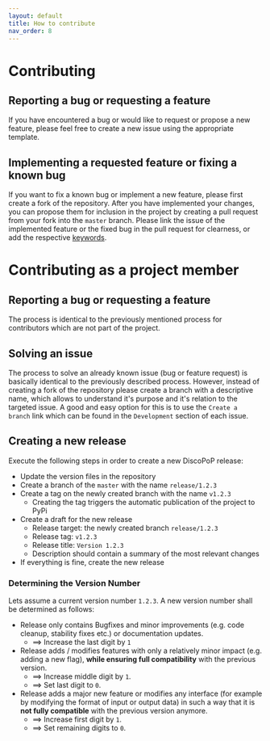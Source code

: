 ```yaml
---
layout: default
title: How to contribute
nav_order: 8
---
```


# Contributing
## Reporting a bug or requesting a feature
If you have encountered a bug or would like to request or propose a new feature, please feel free to create a new issue using the appropriate template.

## Implementing a requested feature or fixing a known bug
If you want to fix a known bug or implement a new feature, please first create a fork of the repository.
After you have implemented your changes, you can propose them for inclusion in the project by creating a pull request from your fork into the `master` branch.
Please link the issue of the implemented feature or the fixed bug in the pull request for clearness, or add the respective [keywords](https://docs.github.com/en/issues/tracking-your-work-with-issues/linking-a-pull-request-to-an-issue#linking-a-pull-request-to-an-issue-using-a-keyword#linking-a-pull-request-to-an-issue-using-a-keyword).

# Contributing as a project member
## Reporting a bug or requesting a feature
The process is identical to the previously mentioned process for contributors which are not part of the project.

## Solving an issue
The process to solve an already known issue (bug or feature request) is basically identical to the previously described process.
However, instead of creating a fork of the repository please create a branch with a descriptive name, which allows to understand it's purpose and it's relation to the targeted issue.
A good and easy option for this is to use the `Create a branch` link which can be found in the `Development` section of each issue.

## Creating a new release
Execute the following steps in order to create a new DiscoPoP release:
- Update the version files in the repository
- Create a branch of the `master` with the name `release/1.2.3`
- Create a tag on the newly created branch with the name `v1.2.3`
    - Creating the tag triggers the automatic publication of the project to PyPi	
- Create a draft for the new release
    - Release target: the newly created branch `release/1.2.3`
    - Release tag: `v1.2.3`
    - Release title: `Version 1.2.3`
    - Description should contain a summary of the most relevant changes
- If everything is fine, create the new release

### Determining the Version Number
Lets assume a current version number `1.2.3`.
A new version number shall be determined as follows:
* Release only contains Bugfixes and minor improvements (e.g. code cleanup, stability fixes etc.) or documentation updates.
    * ==> Increase the last digit by `1`
* Release adds / modifies features with only a relatively minor impact (e.g. adding a new flag), <b>while ensuring full compatibility</b> with the previous version.
    * ==> Increase middle digit by `1`.
    * ==> Set last digit to `0`.
* Release adds a major new feature or modifies any interface (for example by modifying the format of input or output data) in such a way that it is <b>not fully compatible</b> with the previous version anymore.
    * ==> Increase first digit by `1`.
    * ==> Set remaining digits to `0`.